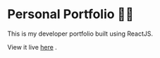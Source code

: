 # Personal Portfolio 👨‍💻
This is my developer portfolio built using ReactJS.

View it live [here](http://navjeet.tech)
.


